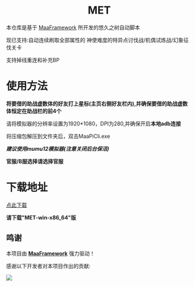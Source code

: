<!-- markdownlint-disable MD033 MD041 -->
<p align="center">
</p>

<div align="center">

# MET

</div>

本仓库是基于 [MaaFramework](https://github.com/MaaXYZ/MaaFramework) 所开发的悠久之树自动脚本

现已支持:自动连续刷取全部属性的 神使难度的特异点讨伐战/机偶试炼战/幻象征伐关卡

支持掉线重连和补充BP

# 使用方法

**将要借的助战虚数体的好友打上星标(主页右侧好友栏内),并确保要借的助战虚数体恒定在助战栏的前4个**

请将模拟器的分辨率设置为1920*1080，DPI为280,并确保开启**本地adb连接**

将压缩包解压到文件夹后，双击MaaPiCli.exe

***建议使用mumu12模拟器(注意关闭后台保活)***

**官服/B服选择请选择官服**

# 下载地址
[点此下载](https://github.com/shanchuan001/MET/releases)

**请下载"MET-win-x86_64"版**

## 鸣谢

本项目由 **[MaaFramework](https://github.com/MaaXYZ/MaaFramework)** 强力驱动！

感谢以下开发者对本项目作出的贡献:

<a href="[https://github.com/shanchuan001/MET/graphs/contributors">
  <img src="https://contrib.rocks/image?repo=shanchuan001/MET/&max=1000" />
</a>

